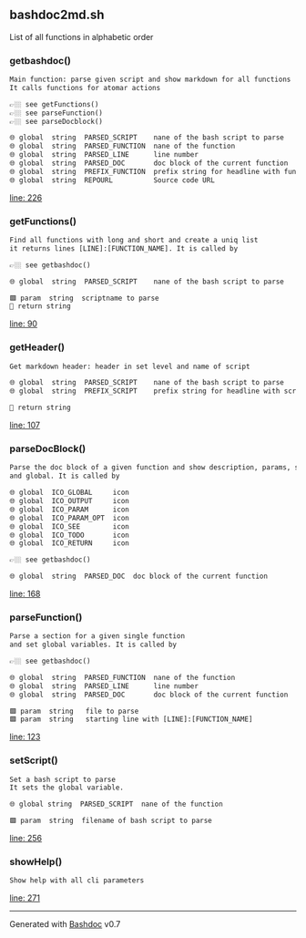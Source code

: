 ## bashdoc2md.sh

List of all functions in alphabetic order

### getbashdoc()

```txt
Main function: parse given script and show markdown for all functions
It calls functions for atomar actions

👉🏼 see getFunctions()
👉🏼 see parseFunction()
👉🏼 see parseDocblock()

🌐 global  string  PARSED_SCRIPT    nane of the bash script to parse
🌐 global  string  PARSED_FUNCTION  nane of the function
🌐 global  string  PARSED_LINE      line number
🌐 global  string  PARSED_DOC       doc block of the current function
🌐 global  string  PREFIX_FUNCTION  prefix string for headline with function name
🌐 global  string  REPOURL          Source code URL
```

[line: 226](https://github.com/axelhahn/bashdoc/blob/main/bashdoc2md.sh#L226)

### getFunctions()

```txt
Find all functions with long and short and create a uniq list 
it returns lines [LINE]:[FUNCTION_NAME]. It is called by

👉🏼 see getbashdoc()

🌐 global  string  PARSED_SCRIPT    nane of the bash script to parse

🟩 param  string  scriptname to parse
🏁 return string
```

[line: 90](https://github.com/axelhahn/bashdoc/blob/main/bashdoc2md.sh#L90)

### getHeader()

```txt
Get markdown header: header in set level and name of script

🌐 global  string  PARSED_SCRIPT    nane of the bash script to parse
🌐 global  string  PREFIX_SCRIPT    prefix string for headline with script

🏁 return string
```

[line: 107](https://github.com/axelhahn/bashdoc/blob/main/bashdoc2md.sh#L107)

### parseDocBlock()

```txt
Parse the doc block of a given function and show description, params, see 
and global. It is called by

🌐 global  ICO_GLOBAL     icon
🌐 global  ICO_OUTPUT     icon
🌐 global  ICO_PARAM      icon
🌐 global  ICO_PARAM_OPT  icon
🌐 global  ICO_SEE        icon
🌐 global  ICO_TODO       icon
🌐 global  ICO_RETURN     icon

👉🏼 see getbashdoc()

🌐 global  string  PARSED_DOC  doc block of the current function
```

[line: 168](https://github.com/axelhahn/bashdoc/blob/main/bashdoc2md.sh#L168)

### parseFunction()

```txt
Parse a section for a given single function
and set global variables. It is called by

👉🏼 see getbashdoc()

🌐 global  string  PARSED_FUNCTION  nane of the function
🌐 global  string  PARSED_LINE      line number
🌐 global  string  PARSED_DOC       doc block of the current function

🟩 param  string   file to parse
🟩 param  string   starting line with [LINE]:[FUNCTION_NAME]
```

[line: 123](https://github.com/axelhahn/bashdoc/blob/main/bashdoc2md.sh#L123)

### setScript()

```txt
Set a bash script to parse
It sets the global variable.

🌐 global string  PARSED_SCRIPT  nane of the function

🟩 param  string  filename of bash script to parse
```

[line: 256](https://github.com/axelhahn/bashdoc/blob/main/bashdoc2md.sh#L256)

### showHelp()

```txt
Show help with all cli parameters
```

[line: 271](https://github.com/axelhahn/bashdoc/blob/main/bashdoc2md.sh#L271)

- - -
Generated with [Bashdoc](https://github.com/axelhahn/bashdoc) v0.7
